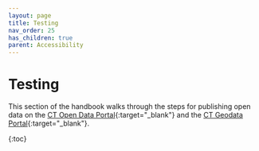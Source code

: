 ```yaml
---
layout: page
title: Testing
nav_order: 25
has_children: true
parent: Accessibility
---
```


# Testing

This section of the handbook walks through the steps for publishing open data on the [CT Open Data Portal](https://data.ct.gov/){:target="_blank"} and the [CT Geodata Portal](https://geodata.ct.gov/){:target="_blank"}. 

{:toc}
